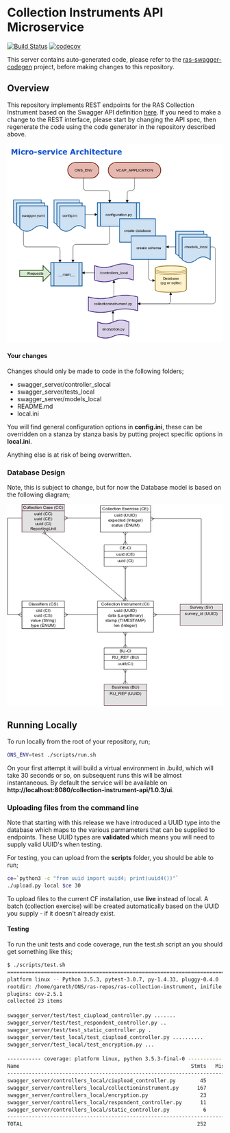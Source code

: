 # Collection Instruments API Microservice
[![Build Status](https://travis-ci.org/ONSdigital/ras-collection-instrument-demo.svg?branch=master)](https://travis-ci.org/ONSdigital/ras-collection-instrument-demo) 
[![codecov](https://codecov.io/gh/onsdigital/ras-collection-instrument-demo/branch/master/graph/badge.svg)](https://codecov.io/gh/onsdigital/ras-collection-instrument-demo)

This server contains auto-generated code, please refer to the 
[ras-swagger-codegen](https://github.com/ONSdigital/ras-swagger-codegen) project, before making changes 
to this repository.

## Overview

This repository implements REST endpoints for the RAS Collection Instrument based on the Swagger API 
definition [here](https://app.swaggerhub.com/apis/oddjobz/collection-instrument-api/1.0.3).
If you need to make a change to the REST interface, please start by changing the API spec, then regenerate 
the code using the code generator in the repository described above.

![ons_startup.png](ons_startup.png)

#### Your changes

Changes should only be made to code in the following folders;

* swagger\_server/controller\_slocal
* swagger\_server/tests\_local
* swagger\_server/models\_local
* README.md
* local.ini

You will find general configuration options in **config.ini**, these can
be overridden on a stanza by stanza basis by putting project specific
options in **local.ini**.

Anything else is at risk of being overwritten.

### Database Design

Note, this is subject to change, but for now the Database model is based
on the following diagram;

![ons_erm.png](ons_erm.png)

## Running Locally

To run locally from the root of your repository, run;

```bash
ONS_ENV=test ./scripts/run.sh
```

On your first attempt it will build a virtual environment in .build, which will take 30 seconds or so, on 
subsequent runs this will be almost instantaneous. By default the service will be available 
on **http://localhost:8080/collection-instrument-api/1.0.3/ui**.

### Uploading files from the command line

Note that starting with this release we have introduced a UUID type into
the database which maps to the various parmameters that can be supplied
to endpoints. These UUID types are **validated** which means you will need
to supply valid UUID's when testing.

For testing, you can upload from the **scripts** folder, you should be able to run;

```bash
ce=`python3 -c "from uuid import uuid4; print(uuid4())"`
./upload.py local $ce 30
```
To upload files to the current CF installation, use **live** instead of local.
A batch (collection exercise) will be created automatically based on the UUID you
supply - if it doesn't already exist.

#### Testing

To run the unit tests and code coverage, run the test.sh script an you should get something like this;

```bash
$ ./scripts/test.sh
================================================================================================= test session starts =================================================================================================
platform linux -- Python 3.5.3, pytest-3.0.7, py-1.4.33, pluggy-0.4.0
rootdir: /home/gareth/ONS/ras-repos/ras-collection-instrument, inifile:
plugins: cov-2.5.1
collected 23 items

swagger_server/test/test_ciupload_controller.py .......
swagger_server/test/test_respondent_controller.py ..
swagger_server/test/test_static_controller.py .
swagger_server/test_local/test_ciupload_controller.py ..........
swagger_server/test_local/test_encryption.py ...

----------- coverage: platform linux, python 3.5.3-final-0 -----------
Name                                                        Stmts   Miss  Cover   Missing
-----------------------------------------------------------------------------------------
swagger_server/controllers_local/ciupload_controller.py        45      0   100%
swagger_server/controllers_local/collectioninstrument.py      167      0   100%
swagger_server/controllers_local/encryption.py                 23      0   100%
swagger_server/controllers_local/respondent_controller.py      11      0   100%
swagger_server/controllers_local/static_controller.py           6      0   100%
-----------------------------------------------------------------------------------------
TOTAL                                                         252      0   100%
```

